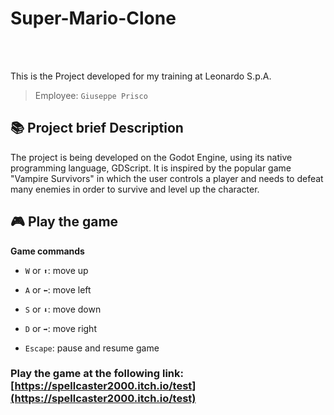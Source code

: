 # Super-Mario-Clone

<br />
<br />

This is the Project developed for my training at Leonardo S.p.A.

>Employee:   `Giuseppe Prisco`

## 📚 Project brief Description

   The project is being developed on the Godot Engine, using its native programming language, GDScript.
   It is inspired by the popular game "Vampire Survivors" in which the user controls a player and needs to defeat many enemies in order to survive and level up the character.


## 🎮 Play the game

<b>Game commands</b>

- `W` or `⬆️`: move up
- `A` or `⬅️`: move left
- `S` or `⬇️`: move down
- `D` or `➡️`: move right

- `Escape`: pause and resume game

### Play the game at the following link: [https://spellcaster2000.itch.io/test](https://spellcaster2000.itch.io/test)

